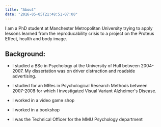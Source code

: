 ```yaml
---
title: "About"
date: "2016-05-05T21:48:51-07:00"
---
```


I am a PhD student at Manchester Metropolitan University trying to apply lessons learned from the reproducability crisis to a project on the Proteus Effect, health and body image.

## Background:

- I studied a BSc in Psychology at the University of Hull between 2004-2007.  My dissertation was on driver distraction and roadside advertising.

- I studied for an MRes in Psychological Research Methods between 2007-2008 for which I investigated Visual Variant Alzheimer's Disease.

- I worked in a video game shop 

- I worked in a bookshop

- I was the Technical Officer for the MMU Psychology department
